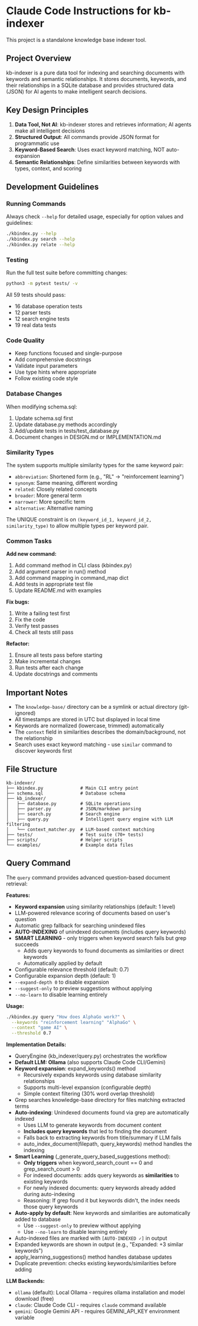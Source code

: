 # Claude Code Instructions for kb-indexer

This project is a standalone knowledge base indexer tool.

## Project Overview

kb-indexer is a pure data tool for indexing and searching documents with keywords and semantic relationships. It stores documents, keywords, and their relationships in a SQLite database and provides structured data (JSON) for AI agents to make intelligent search decisions.

## Key Design Principles

1. **Data Tool, Not AI**: kb-indexer stores and retrieves information; AI agents make all intelligent decisions
2. **Structured Output**: All commands provide JSON format for programmatic use
3. **Keyword-Based Search**: Uses exact keyword matching, NOT auto-expansion
4. **Semantic Relationships**: Define similarities between keywords with types, context, and scoring

## Development Guidelines

### Running Commands

Always check `--help` for detailed usage, especially for option values and guidelines:

```bash
./kbindex.py --help
./kbindex.py search --help
./kbindex.py relate --help
```

### Testing

Run the full test suite before committing changes:

```bash
python3 -m pytest tests/ -v
```

All 59 tests should pass:
- 16 database operation tests
- 12 parser tests
- 12 search engine tests
- 19 real data tests

### Code Quality

- Keep functions focused and single-purpose
- Add comprehensive docstrings
- Validate input parameters
- Use type hints where appropriate
- Follow existing code style

### Database Changes

When modifying schema.sql:
1. Update schema.sql first
2. Update database.py methods accordingly
3. Add/update tests in tests/test_database.py
4. Document changes in DESIGN.md or IMPLEMENTATION.md

### Similarity Types

The system supports multiple similarity types for the same keyword pair:
- `abbreviation`: Shortened form (e.g., "RL" → "reinforcement learning")
- `synonym`: Same meaning, different wording
- `related`: Closely related concepts
- `broader`: More general term
- `narrower`: More specific term
- `alternative`: Alternative naming

The UNIQUE constraint is on `(keyword_id_1, keyword_id_2, similarity_type)` to allow multiple types per keyword pair.

### Common Tasks

**Add new command:**
1. Add command method in CLI class (kbindex.py)
2. Add argument parser in run() method
3. Add command mapping in command_map dict
4. Add tests in appropriate test file
5. Update README.md with examples

**Fix bugs:**
1. Write a failing test first
2. Fix the code
3. Verify test passes
4. Check all tests still pass

**Refactor:**
1. Ensure all tests pass before starting
2. Make incremental changes
3. Run tests after each change
4. Update docstrings and comments

## Important Notes

- The `knowledge-base/` directory can be a symlink or actual directory (git-ignored)
- All timestamps are stored in UTC but displayed in local time
- Keywords are normalized (lowercase, trimmed) automatically
- The `context` field in similarities describes the domain/background, not the relationship
- Search uses exact keyword matching - use `similar` command to discover keywords first

## File Structure

```
kb-indexer/
├── kbindex.py              # Main CLI entry point
├── schema.sql              # Database schema
├── kb_indexer/
│   ├── database.py         # SQLite operations
│   ├── parser.py           # JSON/markdown parsing
│   ├── search.py           # Search engine
│   ├── query.py            # Intelligent query engine with LLM filtering
│   └── context_matcher.py  # LLM-based context matching
├── tests/                  # Test suite (70+ tests)
├── scripts/                # Helper scripts
└── examples/               # Example data files
```

## Query Command

The `query` command provides advanced question-based document retrieval:

**Features:**
- **Keyword expansion** using similarity relationships (default: 1 level)
- LLM-powered relevance scoring of documents based on user's question
- Automatic grep fallback for searching unindexed files
- **AUTO-INDEXING** of unindexed documents (includes query keywords)
- **SMART LEARNING** - only triggers when keyword search fails but grep succeeds
  - Adds query keywords to found documents as similarities or direct keywords
  - Automatically applied by default
- Configurable relevance threshold (default: 0.7)
- Configurable expansion depth (default: 1)
- `--expand-depth 0` to disable expansion
- `--suggest-only` to preview suggestions without applying
- `--no-learn` to disable learning entirely

**Usage:**
```bash
./kbindex.py query "How does AlphaGo work?" \
  --keywords "reinforcement learning" "AlphaGo" \
  --context "game AI" \
  --threshold 0.7
```

**Implementation Details:**
- QueryEngine (kb_indexer/query.py) orchestrates the workflow
- **Default LLM: Ollama** (also supports Claude Code CLI/Gemini)
- **Keyword expansion**: expand_keywords() method
  - Recursively expands keywords using database similarity relationships
  - Supports multi-level expansion (configurable depth)
  - Simple context filtering (30% word overlap threshold)
- Grep searches knowledge-base directory for files matching extracted terms
- **Auto-indexing**: Unindexed documents found via grep are automatically indexed
  - Uses LLM to generate keywords from document content
  - **Includes query keywords** that led to finding the document
  - Falls back to extracting keywords from title/summary if LLM fails
  - auto_index_document(filepath, query_keywords) method handles the indexing
- **Smart Learning** (_generate_query_based_suggestions method):
  - **Only triggers** when keyword_search_count == 0 and grep_search_count > 0
  - For indexed documents: adds query keywords as **similarities** to existing keywords
  - For newly indexed documents: query keywords already added during auto-indexing
  - Reasoning: If grep found it but keywords didn't, the index needs those query keywords
- **Auto-apply by default**: New keywords and similarities are automatically added to database
  - Use `--suggest-only` to preview without applying
  - Use `--no-learn` to disable learning entirely
- Auto-indexed files are marked with `[AUTO-INDEXED ✓]` in output
- Expanded keywords are shown in output (e.g., "Expanded: +3 similar keywords")
- apply_learning_suggestions() method handles database updates
- Duplicate prevention: checks existing keywords/similarities before adding

**LLM Backends:**
- `ollama` (default): Local Ollama - requires ollama installation and model download (free)
- `claude`: Claude Code CLI - requires `claude` command available
- `gemini`: Google Gemini API - requires GEMINI_API_KEY environment variable
